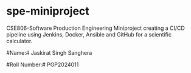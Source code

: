 # spe-miniproject
CSE806-Software Production Engineering Miniproject creating a CI/CD pipeline using Jenkins, Docker, Ansible and GitHub for a scientific calculator.

#Name:# Jaskirat Singh Sanghera

#Roll Number:# PGP2024011
